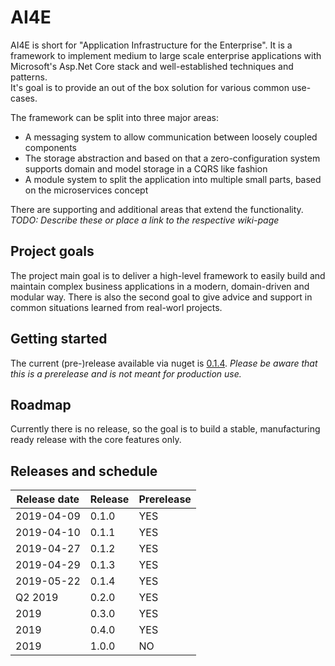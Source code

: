 # AI4E
AI4E is short for "Application Infrastructure for the Enterprise".
It is a framework to implement medium to large scale enterprise applications with
Microsoft's Asp.Net Core stack and well-established techniques and patterns.  
It's goal is to provide an out of the box solution for various common use-cases.

The framework can be split into three major areas:
* A messaging system to allow communication between loosely coupled components
* The storage abstraction and based on that a zero-configuration system supports domain and model storage in a CQRS like fashion
* A module system to split the application into multiple small parts, based on the microservices concept

There are supporting and additional areas that extend the functionality. *TODO: Describe these or place a link to the respective wiki-page*

## Project goals
The project main goal is to deliver a high-level framework to easily build and maintain complex business applications in a modern, domain-driven and modular way. There is also the second goal to give advice and support in common situations learned from real-worl projects.

## Getting started

The current (pre-)release available via nuget is [0.1.4](https://www.nuget.org/profiles/AI4E).
*Please be aware that this is a prerelease and is not meant for production use.*

## Roadmap

Currently there is no release, so the goal is to build a stable, manufacturing ready release with the core features only.

## Releases and schedule

| Release date | Release | Prerelease |
|---|---|---|
| 2019-04-09 | 0.1.0 | YES |
| 2019-04-10 | 0.1.1 | YES |
| 2019-04-27 | 0.1.2 | YES |
| 2019-04-29 | 0.1.3 | YES |
| 2019-05-22 | 0.1.4 | YES |
| Q2 2019 | 0.2.0 | YES |
| 2019 | 0.3.0 | YES |
| 2019 | 0.4.0 | YES |
| 2019 | 1.0.0 | NO |
